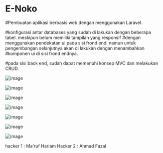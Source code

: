 # E-Noko
#Pembuatan aplikasi berbasis web dengan menggunakan Laravel.

#konfigurasi antar databases yang sudah di lakukan dengan beberapa tabel. meskipun belum memiliki tampilan yang responsif 
#dengan menggunakan pendekatan ui pada sisi frond end. namun untuk pengembangan selanjutnya akan di lakukan dengan menambahkan
#komponen ui di sisi frond endnya. 

#pada sisi back end, sudah dapat memenuhi konsep MVC dan melakukan CRUD. 



![image](https://github.com/123PUTRA/devita/assets/150839876/2e5204ed-7eac-4106-bcc3-b019491c7a21)

![image](https://github.com/123PUTRA/devita/assets/150839876/7c1ba09b-f55b-456b-a35b-72c1902a42d5)

![image](https://github.com/123PUTRA/devita/assets/150839876/edf3600c-71d0-4aa1-a160-023338299a0c)

![image](https://github.com/123PUTRA/devita/assets/150839876/6263d910-240f-43f4-bc76-91bd45e27fe9)

![image](https://github.com/123PUTRA/devita/assets/150839876/96993907-e791-429f-9f25-f9bb12e69ad2)

![image](https://github.com/123PUTRA/devita/assets/150839876/c8967af4-682b-419f-8572-a76f1422a642)

![image](https://github.com/123PUTRA/devita/assets/150839876/d3ed27ad-a1b7-4e93-b234-26358ef519ac)





hacker 1 : Ma'ruf Hariam
Hacker 2 : Ahmad Fazal
